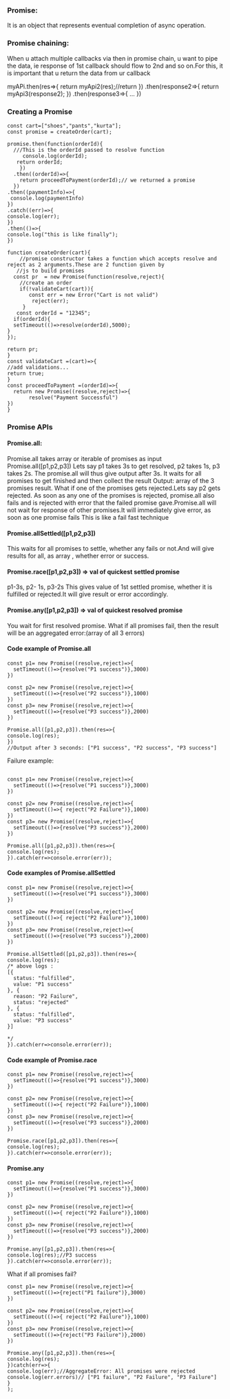 ### Promise: 
It is an object that represents eventual completion of async operation.


### Promise chaining:
When u attach multiple callbacks via then in promise chain, u want to pipe the data, ie response of 1st callback should flow to 2nd and 
so on.For this, it is important that u return the data from ur callback

myAPi.then(res=>{
   return myApi2(res);//return
})
.then(response2=>{
    return myApi3(response2);
})
.then(response3=>{
 ...
})
### Creating a Promise
```
const cart=["shoes","pants","kurta"];
const promise = createOrder(cart);

promise.then(function(orderId){
  ///This is the orderId passed to resolve function
     console.log(orderId);
   return orderId;
    })
  .then((orderId)=>{
    return proceedToPayment(orderId);// we returned a promise
  })
.then((paymentInfo)=>{
 console.log(paymentInfo)
})
.catch((err)=>{
console.log(err);
})
.then(()=>{
console.log("this is like finally");
})

function createOrder(cart){
    //promise constructor takes a function which accepts resolve and reject as 2 arguments.These are 2 function given by
   //js to build promises 
  const pr  = new Promise(function(resolve,reject){
    //create an order
    if(!validateCart(cart)){
       const err = new Error("Cart is not valid")
        reject(err);
     }
   const orderId = "12345";
  if(orderId){
  setTimeout(()=>resolve(orderId),5000);
}
});

return pr;
}
const validateCart =(cart)=>{
//add validations...
return true;
}
const proceedToPayment =(orderId)=>{
  return new Promise((resolve,reject)=>{
       resolve("Payment Successful")
})
}
```
### Promise APIs

#### Promise.all:
Promise.all takes array or iterable  of promises as input
Promise.all([p1,p2,p3])
Lets say p1 takes 3s to get resolved, p2 takes 1s, p3 takes 2s. The promise.all will thus give output after 3s.
It waits for all promises to get finished and then collect the result
Output: array of the 3 promises result.
What if one of the promises gets rejected.Lets say p2 gets rejected.
As soon as any one of the promises is rejected, promise.all also fails and is rejected with error that the failed promise gave.Promise.all will not wait for response of other promises.It will immediately give error, as soon as one promise fails
This is like a fail fast technique
#### Promise.allSettled([p1,p2,p3])
This waits for all promises to settle, whether any fails or not.And will give results for all, as array , whether error or success.

#### Promise.race([p1,p2,p3]) => val of quickest settled promise
p1-3s, p2- 1s, p3-2s
This gives value of 1st settled promise, whether it is fulfilled or rejected.It will give result or error accordingly.

#### Promise.any([p1,p2,p3]) => val of quickest resolved promise
You wait for first resolved promise.
What if all promises fail, then the result will be an aggregated error:(array of all 3 errors)

####  Code example of Promise.all

```
const p1= new Promise((resolve,reject)=>{
  setTimeout(()=>{resolve("P1 success")},3000)
})

const p2= new Promise((resolve,reject)=>{
  setTimeout(()=>{resolve("P2 success")},1000)
})
const p3= new Promise((resolve,reject)=>{
  setTimeout(()=>{resolve("P3 success")},2000)
})

Promise.all([p1,p2,p3]).then(res=>{
console.log(res);
})
//Output after 3 seconds: ["P1 success", "P2 success", "P3 success"]
```
Failure example:

```

const p1= new Promise((resolve,reject)=>{
  setTimeout(()=>{resolve("P1 success")},3000)
})

const p2= new Promise((resolve,reject)=>{
  setTimeout(()=>{ reject("P2 Failure")},1000)
})
const p3= new Promise((resolve,reject)=>{
  setTimeout(()=>{resolve("P3 success")},2000)
})

Promise.all([p1,p2,p3]).then(res=>{
console.log(res);
}).catch(err=>console.error(err));
```
#### Code examples of Promise.allSettled

```
const p1= new Promise((resolve,reject)=>{
  setTimeout(()=>{resolve("P1 success")},3000)
})

const p2= new Promise((resolve,reject)=>{
  setTimeout(()=>{ reject("P2 Failure")},1000)
})
const p3= new Promise((resolve,reject)=>{
  setTimeout(()=>{resolve("P3 success")},2000)
})

Promise.allSettled([p1,p2,p3]).then(res=>{
console.log(res);
/* above logs :
[{
  status: "fulfilled",
  value: "P1 success"
}, {
  reason: "P2 Failure",
  status: "rejected"
}, {
  status: "fulfilled",
  value: "P3 success"
}]

*/
}).catch(err=>console.error(err));

```
#### Code example of Promise.race

```
const p1= new Promise((resolve,reject)=>{
  setTimeout(()=>{resolve("P1 success")},3000)
})

const p2= new Promise((resolve,reject)=>{
  setTimeout(()=>{ reject("P2 Failure")},1000)
})
const p3= new Promise((resolve,reject)=>{
  setTimeout(()=>{resolve("P3 success")},2000)
})

Promise.race([p1,p2,p3]).then(res=>{
console.log(res);
}).catch(err=>console.error(err));

```
#### Promise.any

```
const p1= new Promise((resolve,reject)=>{
  setTimeout(()=>{resolve("P1 success")},3000)
})

const p2= new Promise((resolve,reject)=>{
  setTimeout(()=>{ reject("P2 Failure")},1000)
})
const p3= new Promise((resolve,reject)=>{
  setTimeout(()=>{resolve("P3 success")},2000)
})

Promise.any([p1,p2,p3]).then(res=>{
console.log(res);//P3 success
}).catch(err=>console.error(err));

```
What if all promises fail?

```
const p1= new Promise((resolve,reject)=>{
  setTimeout(()=>{reject("P1 failure")},3000)
})

const p2= new Promise((resolve,reject)=>{
  setTimeout(()=>{ reject("P2 Failure")},1000)
})
const p3= new Promise((resolve,reject)=>{
  setTimeout(()=>{reject("P3 Failure")},2000)
})

Promise.any([p1,p2,p3]).then(res=>{
console.log(res);
})catch(err=>{
console.log(err);//AggregateError: All promises were rejected
console.log(err.errors)// ["P1 failure", "P2 Failure", "P3 Failure"]
}
);

```
